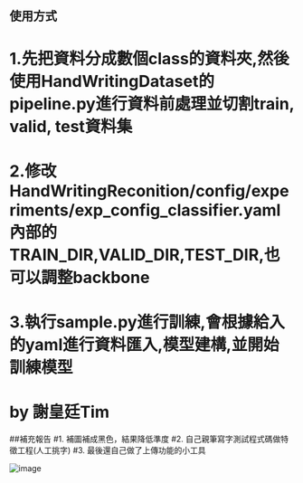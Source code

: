 ## 使用方式
# 1.先把資料分成數個class的資料夾,然後使用HandWritingDataset的pipeline.py進行資料前處理並切割train, valid, test資料集
# 2.修改HandWritingReconition/config/experiments/exp_config_classifier.yaml內部的 TRAIN_DIR,VALID_DIR,TEST_DIR,也可以調整backbone
# 3.執行sample.py進行訓練,會根據給入的yaml進行資料匯入,模型建構,並開始訓練模型

# by 謝皇廷Tim

##補充報告
#1. 補圖補成黑色，結果降低準度
#2. 自己親筆寫字測試程式碼做特徵工程(人工挑字)
#3. 最後還自己做了上傳功能的小工具


![image](https://user-images.githubusercontent.com/79303965/172314787-134674cc-d71a-4f8b-b68c-e47512fe8c4a.png)
